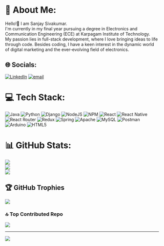 # 💫 About Me:
Hello!👋 I am Sanjay Sivakumar.<br>I'm currently in my final year pursuing a degree in Electronics and Communication Engineering (ECE) at Karpagam Institute of Technology. <br>My passion lies in full-stack development, where I love bringing ideas to life through code. Besides coding, I have a keen interest in the dynamic world of digital marketing and the ever-evolving field of electronics.<br>


## 🌐 Socials:
[![LinkedIn](https://img.shields.io/badge/LinkedIn-%230077B5.svg?logo=linkedin&logoColor=white)](https://linkedin.com/in/https://www.linkedin.com/in/sanjays2261/) [![email](https://img.shields.io/badge/Email-D14836?logo=gmail&logoColor=white)](mailto:sanjaysivakumar2261@gmail.com) 

# 💻 Tech Stack:
![Java](https://img.shields.io/badge/java-%23ED8B00.svg?style=plastic&logo=openjdk&logoColor=white) ![Python](https://img.shields.io/badge/python-3670A0?style=plastic&logo=python&logoColor=ffdd54) ![Django](https://img.shields.io/badge/django-%23092E20.svg?style=plastic&logo=django&logoColor=white) ![NodeJS](https://img.shields.io/badge/node.js-6DA55F?style=plastic&logo=node.js&logoColor=white) ![NPM](https://img.shields.io/badge/NPM-%23CB3837.svg?style=plastic&logo=npm&logoColor=white) ![React](https://img.shields.io/badge/react-%2320232a.svg?style=plastic&logo=react&logoColor=%2361DAFB) ![React Native](https://img.shields.io/badge/react_native-%2320232a.svg?style=plastic&logo=react&logoColor=%2361DAFB) ![React Router](https://img.shields.io/badge/React_Router-CA4245?style=plastic&logo=react-router&logoColor=white) ![Redux](https://img.shields.io/badge/redux-%23593d88.svg?style=plastic&logo=redux&logoColor=white) ![Spring](https://img.shields.io/badge/spring-%236DB33F.svg?style=plastic&logo=spring&logoColor=white) ![Apache](https://img.shields.io/badge/apache-%23D42029.svg?style=plastic&logo=apache&logoColor=white) ![MySQL](https://img.shields.io/badge/mysql-4479A1.svg?style=plastic&logo=mysql&logoColor=white) ![Postman](https://img.shields.io/badge/Postman-FF6C37?style=plastic&logo=postman&logoColor=white) ![Arduino](https://img.shields.io/badge/-Arduino-00979D?style=plastic&logo=Arduino&logoColor=white) ![HTML5](https://img.shields.io/badge/html5-%23E34F26.svg?style=plastic&logo=html5&logoColor=white)
# 📊 GitHub Stats:
![](https://github-readme-stats.vercel.app/api?username=SANJAY-SPK&theme=shadow_blue&hide_border=true&include_all_commits=false&count_private=false)<br/>
![](https://nirzak-streak-stats.vercel.app/?user=SANJAY-SPK&theme=shadow_blue&hide_border=true)<br/>
![](https://github-readme-stats.vercel.app/api/top-langs/?username=SANJAY-SPK&theme=shadow_blue&hide_border=true&include_all_commits=false&count_private=false&layout=compact)

## 🏆 GitHub Trophies
![](https://github-profile-trophy.vercel.app/?username=SANJAY-SPK&theme=radical&no-frame=false&no-bg=true&margin-w=4)

### 🔝 Top Contributed Repo
![](https://github-contributor-stats.vercel.app/api?username=SANJAY-SPK&limit=5&theme=dark&combine_all_yearly_contributions=true)

---
[![](https://visitcount.itsvg.in/api?id=SANJAY-SPK&icon=0&color=0)](https://visitcount.itsvg.in)

<!-- Proudly created with GPRM ( https://gprm.itsvg.in ) -->
